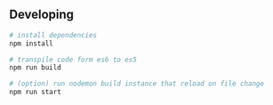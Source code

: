 




## Developing
```bash
# install dependencies
npm install

# transpile code form es6 to es5
npm run build

# (option) run nodemon build instance that reload on file change
npm run start
```
